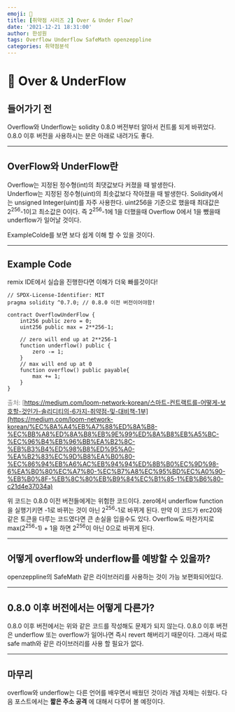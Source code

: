 ```yaml
---
emoji: 🧢
title: [취약점 시리즈 2] Over & Under Flow?
date: '2021-12-21 18:31:00'
author: 한성원
tags: Overflow Underflow SafeMath openzeppline
categories: 취약점분석
---
```



# 👋 Over & UnderFlow

## 들어가기 전
Overflow와 Underflow는 solidity 0.8.0 버전부터 알아서 컨트롤 되게 바뀌었다.
0.8.0 이후 버전을 사용하시는 분은 아래로 내려가도 좋다.

- - -

## OverFlow와 UnderFlow란 
Overflow는 지정된 정수형(int)의 최댓값보다 커졌을 때 발생한다.   
Underflow는 지정된 정수형(uint)의 최솟값보다 작아졌을 때 발생한다. 
Solidity에서는 unsigned Integer(uint)를 자주 사용한다. uint256을 기준으로 했을때 최대값은 2<sup>256</sup>-1이고 최소값은 0이다. 즉 2<sup>256</sup>-1에 1을 더했을때 Overflow 0에서 1을 뺐을때 underflow가 일어날 것이다.

ExampleColde를 보면 보다 쉽게 이해 할 수 있을 것이다.

- - -

## Example Code
remix IDE에서 실습을 진행한다면 이해가 더욱 빠를것이다!
```solidity
// SPDX-License-Identifier: MIT
pragma solidity ^0.7.0; // 0.8.0 이전 버전이어야함!

contract OverflowUnderFlow {
    int256 public zero = 0;
    uint256 public max = 2**256-1;
    
    // zero will end up at 2**256-1
    function underflow() public {
        zero -= 1;
    }
    // max will end up at 0
    function overflow() public payable{
        max += 1;
    }
}
```

<span style="color:grey">출처: [https://medium.com/loom-network-korean/스마트-컨트랙트를-어떻게-보호할-것인가-솔리디티의-6가지-취약점-및-대비책-1부](https://medium.com/loom-network-korean/%EC%8A%A4%EB%A7%88%ED%8A%B8-%EC%BB%A8%ED%8A%B8%EB%9E%99%ED%8A%B8%EB%A5%BC-%EC%96%B4%EB%96%BB%EA%B2%8C-%EB%B3%B4%ED%98%B8%ED%95%A0-%EA%B2%83%EC%9D%B8%EA%B0%80-%EC%86%94%EB%A6%AC%EB%94%94%ED%8B%B0%EC%9D%98-6%EA%B0%80%EC%A7%80-%EC%B7%A8%EC%95%BD%EC%A0%90-%EB%B0%8F-%EB%8C%80%EB%B9%84%EC%B1%85-1%EB%B6%80-c21d4e37034a)</span>  

위 코드는 0.8.0 이전 버전들에게는 위험한 코드이다. zero에서 underflow function을 실행기키면 -1로 바뀌는 것이 아닌 2<sup>256</sup>-1로 바뀌게 된다. 만약 이 코드가 erc20와 같은 토큰을 다루는 코드였다면 큰 손실을 입을수도 있다.
Overflow도 마찬가지로 max(2<sup>256</sup>-1) + 1을 하면 2<sup>256</sup>이 아닌 0으로 바뀌게 된다.

- - -

## 어떻게 overflow와 underflow를 예방할 수 있을까?
openzeppline의 SafeMath 같은 라이브러리를 사용하는 것이 가능 보편화되어있다. 

- - -

## 0.8.0 이후 버전에서는 어떻게 다른가?
0.8.0 이후 버전에서는 위와 같은 코드를 작성해도 문제가 되지 않는다. 0.8.0 이후 버전은 underflow 또는 overflow가 일어나면 즉시 revert 해버리기 때문이다. 그래서 따로 safe math와 같은 라이브러리를 사용 할 필요가 없다. 

- - -

## 마무리
overflow와 underflow는 다른 언어를 배우면서 배웠던 것이라 개념 자체는 쉬웠다.
다음 포스트에서는 __짧은 주소 공격__ 에 대해서 다루어 볼 예정이다.


```toc

```